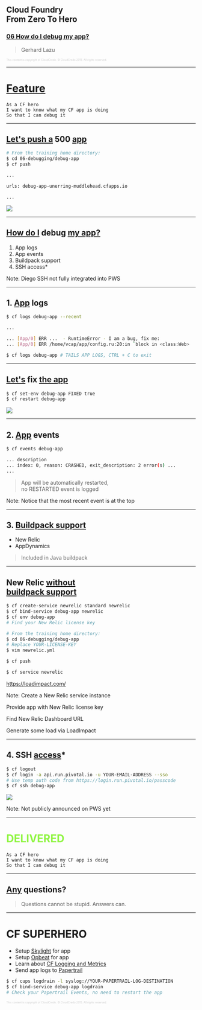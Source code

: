 ## Cloud Foundry <br />From Zero To Hero
### [06 How do I debug my app?](#/0)

> Gerhard Lazu

<p style="font-size: 50%; opacity: 0.2;">
  This content is copyright of CloudCredo. &copy; CloudCredo 2015. All rights reserved.
</p>

---

# [Feature](#/1)

```nohighlight
As a CF hero
I want to know what my CF app is doing
So that I can debug it
```

---

## [Let's push a](#/2) 500 [app](#/2)

```bash
# From the training home directory:
$ cd 06-debugging/debug-app
$ cf push

...

urls: debug-app-unerring-muddlehead.cfapps.io

...
```

<img src="images/500-index.png" style="background:none; border:none; box-shadow:none;" />

---

## [How do I](#/3) debug [my app?](#/3)

1. App logs
1. App events
1. Buildpack support
1. SSH access*

Note:
  Diego SSH not fully integrated into PWS

---

## 1. [App](#/4) logs

```bash
$ cf logs debug-app --recent

...

... [App/0] ERR ...  - RuntimeError - I am a bug, fix me:
... [App/0] ERR /home/vcap/app/config.ru:20:in `block in <class:Web>
```

```bash
$ cf logs debug-app # TAILS APP LOGS, CTRL + C to exit
```

---

## [Let's](#/5) fix [the app](#/5)

```bash
$ cf set-env debug-app FIXED true
$ cf restart debug-app
```

<img src="images/200-index.png" style="background:none; border:none; box-shadow:none;" />

---

## 2. [App](#/6) events

```bash
$ cf events debug-app

... description
... index: 0, reason: CRASHED, exit_description: 2 error(s) ...
...
```

> App will be automatically restarted, <br />no RESTARTED event is logged

Note:
  Notice that the most recent event is at the top

---

## 3. [Buildpack support](#/7)

* New Relic
* AppDynamics

> Included in Java buildpack

---

## New Relic [without <br />buildpack support](#/8)

```bash
$ cf create-service newrelic standard newrelic
$ cf bind-service debug-app newrelic
$ cf env debug-app
# Find your New Relic license key
```

```bash
# From the training home directory:
$ cd 06-debugging/debug-app
# Replace YOUR-LICENSE-KEY
$ vim newrelic.yml
```

```bash
$ cf push
```

```bash
$ cf service newrelic
```

https://loadimpact.com/

Note:
  Create a New Relic service instance

  Provide app with New Relic license key

  Find New Relic Dashboard URL

  Generate some load via LoadImpact

---

## 4. SSH [access](#/9)*

```bash
$ cf logout
$ cf login -a api.run.pivotal.io -u YOUR-EMAIL-ADDRESS --sso
# Use temp auth code from https://login.run.pivotal.io/passcode
$ cf ssh debug-app
```

<img src="images/cf-ssh.png" style="background:none; border:none; box-shadow:none;" />

Note:
  Not publicly announced on PWS yet

---

# <span style="color: #8FF541;">DELIVERED</span>

```nohighlight
As a CF hero
I want to know what my CF app is doing
So that I can debug it
```

---

## [Any](#/11) questions?

> Questions cannot be stupid. Answers can.

---

# CF SUPERHERO

  * Setup [Skylight](https://www.skylight.io/) for app
  * Setup [Opbeat](https://opbeat.com/) for app
  * Learn about [CF Logging and Metrics](http://www.cfsummit.com/sites/cfs2015/files/pages/files/cfsummit15_king.pdf)
  * Send app logs to [Papertrail](https://papertrailapp.com/)

```bash
$ cf cups logdrain -l syslog://YOUR-PAPERTRAIL-LOG-DESTINATION
$ cf bind-service debug-app logdrain
# Check your Papertrail Events, no need to restart the app
```

<p style="font-size: 50%; opacity: 0.2;">
  This content is copyright of CloudCredo. &copy; CloudCredo 2015. All rights reserved.
</p>
